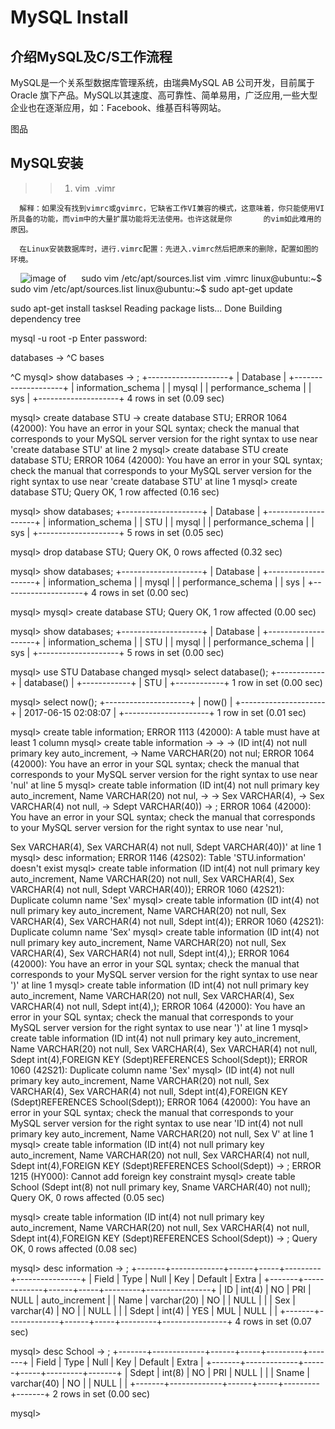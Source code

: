 # MySQL Install
## 介绍MySQL及C/S工作流程

MySQL是一个关系型数据库管理系统，由瑞典MySQL AB 公司开发，目前属于 Oracle 旗下产品。MySQL以其速度、高可靠性、简单易用，广泛应用,一些大型企业也在逐渐应用，如：Facebook、维基百科等网站。    

图品
## MySQL安装
>
>> 1. vim  .vimr 

      解释：如果没有找到vimrc或gvimrc，它缺省工作VI兼容的模式，这意味着，你只能使用VI所具备的功能，而vim中的大量扩展功能将无法使用。也许这就是你       的vim如此难用的原因。                                                                                                
      在Linux安装数据库时，进行.vimrc配置：先进入.vimrc然后把原来的删除，配置如图的环境。 
      ![image of ](https://nts.newbieol.com/classroom/study/322?lid=4799)
      sudo vim /etc/apt/sources.list
vim .vimrc
linux@ubuntu:~$ sudo vim /etc/apt/sources.list
linux@ubuntu:~$ sudo apt-get update

 sudo apt-get install tasksel
 Reading package lists... Done
Building dependency tree  


mysql -u root -p 
Enter password: 










 databases
    -> ^C  bases

^C
mysql> show databases
    -> ;
+--------------------+
| Database           |
+--------------------+
| information_schema |
| mysql              |
| performance_schema |
| sys                |
+--------------------+
4 rows in set (0.09 sec)

mysql> create database STU
    -> create database STU;
ERROR 1064 (42000): You have an error in your SQL syntax; check the manual that corresponds to your MySQL server version for the right syntax to use near 'create database STU' at line 2
mysql> create database STU create database STU;
ERROR 1064 (42000): You have an error in your SQL syntax; check the manual that corresponds to your MySQL server version for the right syntax to use near 'create database STU' at line 1
mysql> create database STU;
Query OK, 1 row affected (0.16 sec)

mysql> show databases;
+--------------------+
| Database           |
+--------------------+
| information_schema |
| STU                |
| mysql              |
| performance_schema |
| sys                |
+--------------------+
5 rows in set (0.05 sec)

mysql> drop database STU;
Query OK, 0 rows affected (0.32 sec)

mysql> show databases;
+--------------------+
| Database           |
+--------------------+
| information_schema |
| mysql              |
| performance_schema |
| sys                |
+--------------------+
4 rows in set (0.00 sec)

mysql> 
mysql> create database STU;
Query OK, 1 row affected (0.00 sec)

mysql> show databases;
+--------------------+
| Database           |
+--------------------+
| information_schema |
| STU                |
| mysql              |
| performance_schema |
| sys                |
+--------------------+
5 rows in set (0.00 sec)

mysql> use STU
Database changed
mysql> select database();
+------------+
| database() |
+------------+
| STU        |
+------------+
1 row in set (0.00 sec)

mysql> select now();
+---------------------+
| now()               |
+---------------------+
| 2017-06-15 02:08:07 |
+---------------------+
1 row in set (0.01 sec)

mysql> create table information;
ERROR 1113 (42000): A table must have at least 1 column
mysql> create table information
    -> 
    -> 
    -> (ID int(4) not null primary key auto_increment,
    -> Name VARCHAR(20) not nul;
ERROR 1064 (42000): You have an error in your SQL syntax; check the manual that corresponds to your MySQL server version for the right syntax to use near 'nul' at line 5
mysql> create table information   (ID int(4) not null primary key auto_increment, Name VARCHAR(20) not nul,
    -> 
    -> Sex VARCHAR(4),
    -> Sex VARCHAR(4) not null,
    -> Sdept VARCHAR(40))
    -> ;
ERROR 1064 (42000): You have an error in your SQL syntax; check the manual that corresponds to your MySQL server version for the right syntax to use near 'nul,

Sex VARCHAR(4),
Sex VARCHAR(4) not null,
Sdept VARCHAR(40))' at line 1
mysql> desc information;
ERROR 1146 (42S02): Table 'STU.information' doesn't exist
mysql> create table information   (ID int(4) not null primary key auto_increment, Name VARCHAR(20) not null,  Sex VARCHAR(4), Sex VARCHAR(4) not null, Sdept VARCHAR(40));
ERROR 1060 (42S21): Duplicate column name 'Sex'
mysql> create table information   (ID int(4) not null primary key auto_increment, Name VARCHAR(20) not null,  Sex VARCHAR(4), Sex VARCHAR(4) not null, Sdept int(4));
ERROR 1060 (42S21): Duplicate column name 'Sex'
mysql> create table information   (ID int(4) not null primary key auto_increment, Name VARCHAR(20) not null,  Sex VARCHAR(4), Sex VARCHAR(4) not null, Sdept int(4),);
ERROR 1064 (42000): You have an error in your SQL syntax; check the manual that corresponds to your MySQL server version for the right syntax to use near ')' at line 1
mysql> create table information   (ID int(4) not null primary key auto_increment, Name VARCHAR(20) not null,  Sex VARCHAR(4), Sex VARCHAR(4) not null, Sdept int(4),);
ERROR 1064 (42000): You have an error in your SQL syntax; check the manual that corresponds to your MySQL server version for the right syntax to use near ')' at line 1
mysql> create table information   (ID int(4) not null primary key auto_increment, Name VARCHAR(20) not null,  Sex VARCHAR(4), Sex VARCHAR(4) not null, Sdept int(4),FOREIGN KEY (Sdept)REFERENCES School(Sdept));
ERROR 1060 (42S21): Duplicate column name 'Sex'
mysql> (ID int(4) not null primary key auto_increment, Name VARCHAR(20) not null,  Sex VARCHAR(4), Sex VARCHAR(4) not null, Sdept int(4),FOREIGN KEY (Sdept)REFERENCES School(Sdept));
ERROR 1064 (42000): You have an error in your SQL syntax; check the manual that corresponds to your MySQL server version for the right syntax to use near 'ID int(4) not null primary key auto_increment, Name VARCHAR(20) not null,  Sex V' at line 1
mysql> create table information   (ID int(4) not null primary key auto_increment, Name VARCHAR(20) not null, Sex VARCHAR(4) not null, Sdept int(4),FOREIGN KEY (Sdept)REFERENCES School(Sdept))
    -> ;
ERROR 1215 (HY000): Cannot add foreign key constraint
mysql> create table School (Sdept int(8) not null primary key, Sname VARCHAR(40) not null);
Query OK, 0 rows affected (0.05 sec)

mysql> create table information   (ID int(4) not null primary key auto_increment, Name VARCHAR(20) not null, Sex VARCHAR(4) not null, Sdept int(4),FOREIGN KEY (Sdept)REFERENCES School(Sdept))
    -> ;
Query OK, 0 rows affected (0.08 sec)

mysql> desc information
    -> ;
+-------+-------------+------+-----+---------+----------------+
| Field | Type        | Null | Key | Default | Extra          |
+-------+-------------+------+-----+---------+----------------+
| ID    | int(4)      | NO   | PRI | NULL    | auto_increment |
| Name  | varchar(20) | NO   |     | NULL    |                |
| Sex   | varchar(4)  | NO   |     | NULL    |                |
| Sdept | int(4)      | YES  | MUL | NULL    |                |
+-------+-------------+------+-----+---------+----------------+
4 rows in set (0.07 sec)

mysql> desc School
    -> ;
+-------+-------------+------+-----+---------+-------+
| Field | Type        | Null | Key | Default | Extra |
+-------+-------------+------+-----+---------+-------+
| Sdept | int(8)      | NO   | PRI | NULL    |       |
| Sname | varchar(40) | NO   |     | NULL    |       |
+-------+-------------+------+-----+---------+-------+
2 rows in set (0.00 sec)

mysql> 




